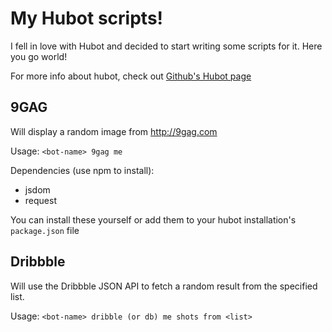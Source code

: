 # My Hubot scripts!

I fell in love with Hubot and decided to start writing some scripts for it. Here you go world!

For more info about hubot, check out [Github's Hubot page](http://hubot.github.com/)

## 9GAG
Will display a random image from http://9gag.com

Usage: `<bot-name> 9gag me`

Dependencies (use npm to install):

* jsdom
* request

You can install these yourself or add them to your hubot installation's `package.json` file

## Dribbble
Will use the Dribbble JSON API to fetch a random result from the
specified list.

Usage: `<bot-name> dribble (or db) me shots from <list>`
